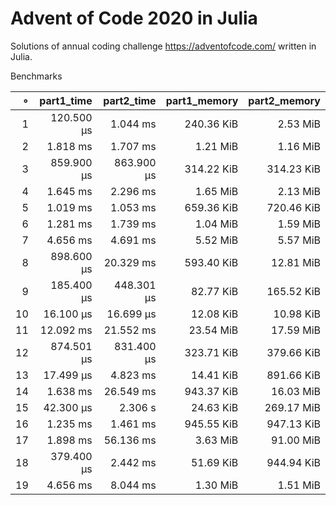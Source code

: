 # Advent of Code 2020 in Julia

Solutions of annual coding challenge https://adventofcode.com/ written in Julia.

Benchmarks

|   ∘ | part1_time | part2_time | part1_memory | part2_memory |   
| ---:| ----------:| ----------:| ------------:| ------------:|   
|   1 | 120.500 μs |   1.044 ms |   240.36 KiB |     2.53 MiB |
|   2 |   1.818 ms |   1.707 ms |     1.21 MiB |     1.16 MiB |
|   3 | 859.900 μs | 863.900 μs |   314.22 KiB |   314.23 KiB |
|   4 |   1.645 ms |   2.296 ms |     1.65 MiB |     2.13 MiB |
|   5 |   1.019 ms |   1.053 ms |   659.36 KiB |   720.46 KiB |
|   6 |   1.281 ms |   1.739 ms |     1.04 MiB |     1.59 MiB |
|   7 |   4.656 ms |   4.691 ms |     5.52 MiB |     5.57 MiB |
|   8 | 898.600 μs |  20.329 ms |   593.40 KiB |    12.81 MiB |
|   9 | 185.400 μs | 448.301 μs |    82.77 KiB |   165.52 KiB |
|  10 |  16.100 μs |  16.699 μs |    12.08 KiB |    10.98 KiB |
|  11 |  12.092 ms |  21.552 ms |    23.54 MiB |    17.59 MiB |
|  12 | 874.501 μs | 831.400 μs |   323.71 KiB |   379.66 KiB |
|  13 |  17.499 μs |   4.823 ms |    14.41 KiB |   891.66 KiB |
|  14 |   1.638 ms |  26.549 ms |   943.37 KiB |    16.03 MiB |
|  15 |  42.300 μs |    2.306 s |    24.63 KiB |   269.17 MiB |
|  16 |   1.235 ms |   1.461 ms |   945.55 KiB |   947.13 KiB |
|  17 |   1.898 ms |  56.136 ms |     3.63 MiB |    91.00 MiB |
|  18 | 379.400 μs |   2.442 ms |    51.69 KiB |   944.94 KiB |
|  19 |   4.656 ms |   8.044 ms |     1.30 MiB |     1.51 MiB |
